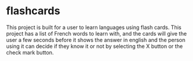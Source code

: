 # flashcards
This project is built for a user to learn languages using flash cards. 
This project has a list of French words to learn with, and the cards will give the user a few seconds before it shows the answer in english and the person 
using it can decide if they know it or not by selecting the X button or the check mark button. 
